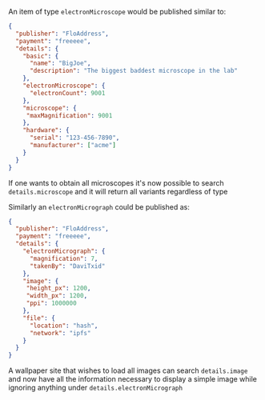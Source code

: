 An item of type `electronMicroscope` would be published similar to:

```json
{
  "publisher": "FloAddress",
  "payment": "freeeee",
  "details": {
    "basic": {
      "name": "BigJoe",
      "description": "The biggest baddest microscope in the lab"
    },
    "electronMicroscope": {
      "electronCount": 9001
    },
    "microscope": {
     "maxMagnification": 9001
    },
    "hardware": {
      "serial": "123-456-7890",
      "manufacturer": ["acme"]
    }
  }
}
```


If one wants to obtain all microscopes it's now possible to search
 `details.microscope` and it will return all variants regardless of type
 
 
Similarly an `electronMicrograph` could be published as:

```json
{
  "publisher": "FloAddress",
  "payment": "freeeee",
  "details": {
    "electronMicrograph": {
      "magnification": 7,
      "takenBy": "DaviTxid"
    },
    "image": {
     "height_px": 1200,
     "width_px": 1200,
     "ppi": 1000000
    },
    "file": {
      "location": "hash",
      "network": "ipfs"
    }
  }
}
```

A wallpaper site that wishes to load all images can search
 `details.image` and now have all the information necessary
 to display a simple image while ignoring anything under
 `details.electronMicrograph`